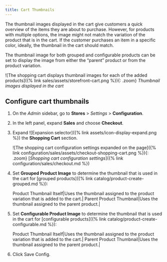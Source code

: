 ```yaml
---
title: Cart Thumbnails
---
```


The thumbnail images displayed in the cart give customers a quick overview of the items they are about to purchase. However, for products with multiple options, the image might not match the variation of the product that is in the cart. If the customer purchases an item in a specific color, ideally, the thumbnail in the cart should match.

The thumbnail image for both grouped and configurable products can be set to display the image from either the “parent” product or from the product variation.

![The shopping cart displays thumbnail images for each of the added products]({% link sales/assets/storefront-cart.png %}){: .zoom}
_Thumbnail images displayed in the cart_

## Configure cart thumbnails

1. On the _Admin_ sidebar, go to **Stores** > _Settings_ > **Configuration**.

1. In the left panel, expand **Sales** and choose **Checkout**.

1. Expand ![Expansion selector]({% link assets/icon-display-expand.png %}) the **Shopping Cart** section.

   ![The shopping cart configuration settings expanded on the page]({% link configuration/sales/assets/checkout-shopping-cart.png %}){: .zoom}
   [_Shopping cart configuration settings_]({% link configuration/sales/checkout.md %})

1. Set **Grouped Product Image** to determine the thumbnail that is used in the cart for [grouped products]({% link catalog/product-create-grouped.md %}):

   Product Thumbnail Itself|Uses the thumbnail assigned to the product variation that is added to the cart.|
   Parent Product Thumbnail|Uses the thumbnail assigned to the parent product.|

1. Set **Configurable Product Image** to determine the thumbnail that is used in the cart for [configurable products]({% link catalog/product-create-configurable.md %}):

   Product Thumbnail Itself|Uses the thumbnail assigned to the product variation that is added to the cart.|
   Parent Product Thumbnail|Uses the thumbnail assigned to the parent product.|

1. Click <span class="btn">Save Config</span>.
